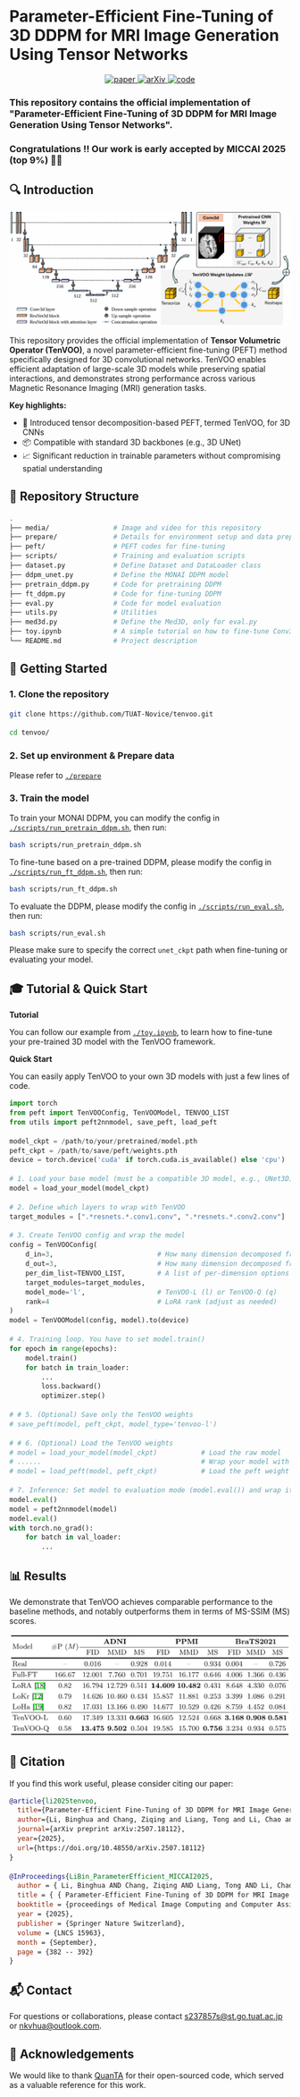 # Parameter-Efficient Fine-Tuning of 3D DDPM for MRI Image Generation Using Tensor Networks

<p align="center">
  <a href="https://papers.miccai.org/miccai-2025/0666-Paper3932.html">
    <img src="https://img.shields.io/badge/PAPER-MICCAI%202025-b31b1b?style=for-the-badge&labelColor=2f2f2f" alt="paper"/>
  </a>
  <a href="https://arxiv.org/abs/2507.18112">
    <img src="https://img.shields.io/badge/ARXIV-2507.18112-b31b1b?style=for-the-badge&labelColor=2f2f2f&logo=arXiv&logoColor=white" alt="arXiv"/>
  </a>
  <a href="https://github.com/xiaovhua/tenvoo">
    <img src="https://img.shields.io/badge/Code-GitHub-blue?logo=github&style=for-the-badge" alt="code"/>
  </a>
</p>

<!-- ![video](./media/methods_comparison.gif) -->


### This repository contains the official implementation of **"Parameter-Efficient Fine-Tuning of 3D DDPM for MRI Image Generation Using Tensor Networks"**.

### Congratulations !! Our work is early accepted by **MICCAI 2025** (top 9%) 🎉🎉


## 🔍 Introduction

![method](./media/method.png)

This repository provides the official implementation of **Tensor Volumetric Operator (TenVOO)**, a novel parameter-efficient fine-tuning (PEFT) method specifically designed for 3D convolutional networks. TenVOO enables efficient adaptation of large-scale 3D models while preserving spatial interactions, and demonstrates strong performance across various Magnetic Resonance Imaging (MRI) generation tasks.

**Key highlights:**

- 🧠 Introduced tensor decomposition-based PEFT, termed TenVOO, for 3D CNNs  
- 📦 Compatible with standard 3D backbones (e.g., 3D UNet)  
- 📈 Significant reduction in trainable parameters without compromising spatial understanding

## 📁 Repository Structure

```bash
.
├── media/                # Image and video for this repository
├── prepare/              # Details for environment setup and data preparation
├── peft/                 # PEFT codes for fine-tuning
├── scripts/              # Training and evaluation scripts
├── dataset.py            # Define Dataset and DataLoader class
├── ddpm_unet.py          # Define the MONAI DDPM model
├── pretrain_ddpm.py      # Code for pretraining DDPM
├── ft_ddpm.py            # Code for fine-tuning DDPM
├── eval.py               # Code for model evaluation
├── utils.py              # Utilities
├── med3d.py              # Define the Med3D, only for eval.py
├── toy.ipynb             # A simple tutorial on how to fine-tune Conv3D using our TenVOO framework
└── README.md             # Project description
```

## 🚀 Getting Started

### 1. Clone the repository

```bash
git clone https://github.com/TUAT-Novice/tenvoo.git

cd tenvoo/
```

### 2. Set up environment & Prepare data

Please refer to [`./prepare`](./prepare)

### 3. Train the model

To train your MONAI DDPM, you can modify the config in  [`./scripts/run_pretrain_ddpm.sh`](./scripts/run_pretrain_ddpm.sh), then run:

```bash
bash scripts/run_pretrain_ddpm.sh
```

To fine-tune based on a pre-trained DDPM, please modify the config in  [`./scripts/run_ft_ddpm.sh`](./scripts/run_ft_ddpm.sh), then run:

```bash
bash scripts/run_ft_ddpm.sh
```

To evaluate the DDPM, please modify the config in  [`./scripts/run_eval.sh`](./scripts/run_eval.sh), then run:

```bash
bash scripts/run_eval.sh
```

Please make sure to specify the correct ```unet_ckpt``` path when fine-tuning or evaluating your model.

## 🎓 Tutorial & Quick Start

**Tutorial**

You can follow our example from [`./toy.ipynb`](./toy.ipynb), to learn how to fine-tune your pre-trained 3D model with the TenVOO framework.

**Quick Start**

You can easily apply TenVOO to your own 3D models with just a few lines of code.

```python
import torch
from peft import TenVOOConfig, TenVOOModel, TENVOO_LIST
from utils import peft2nnmodel, save_peft, load_peft

model_ckpt = /path/to/your/pretrained/model.pth                          # Replace with your model path
peft_ckpt = /path/to/save/peft/weights.pth                               # Replace with your path to save peft weights
device = torch.device('cuda' if torch.cuda.is_available() else 'cpu')

# 1. Load your base model (must be a compatible 3D model, e.g., UNet3D)
model = load_your_model(model_ckpt)  

# 2. Define which layers to wrap with TenVOO
target_modules = [".*resnets.*.conv1.conv", ".*resnets.*.conv2.conv"]    # Replace with actual layer names in your model

# 3. Create TenVOO config and wrap the model
config = TenVOOConfig(
    d_in=3,                          # How many dimension decomposed from input dimension (e.g., 1024=16*8*8)
    d_out=3,                         # How many dimension decomposed from output dimension (e.g., 128=8*4*4)
    per_dim_list=TENVOO_LIST,        # A list of per-dimension options (we set TENVOO_LIST as default)
    target_modules=target_modules,
    model_mode='l',                  # TenVOO-L (l) or TenVOO-Q (q)
    rank=4                           # LoRA rank (adjust as needed)
)
model = TenVOOModel(config, model).to(device)

# 4. Training loop. You have to set model.train()
for epoch in range(epochs):
    model.train()
    for batch in train_loader:
        ...
        loss.backward()
        optimizer.step()

# # 5. (Optional) Save only the TenVOO weights
# save_peft(model, peft_ckpt, model_type='tenvoo-l')

# # 6. (Optional) Load the TenVOO weights
# model = load_your_model(model_ckpt)           # Load the raw model
# ......                                        # Wrap your model with TenVOOModel with the same configuration
# model = load_peft(model, peft_ckpt)           # Load the peft weight

# 7. Inference: Set model to evaluation mode (model.eval()) and wrap it with peft2nnmodel() before running inference
model.eval()
model = peft2nnmodel(model)
model.eval()
with torch.no_grad():
    for batch in val_loader:
        ...

```

## 📊 Results

We demonstrate that TenVOO achieves comparable performance to the baseline methods, and notably outperforms them in terms of MS-SSIM (MS) scores.

![results](./media/results.png)


## 🤝 Citation

If you find this work useful, please consider citing our paper:

```bibtex
@article{li2025tenvoo,
  title={Parameter-Efficient Fine-Tuning of 3D DDPM for MRI Image Generation Using Tensor Networks},
  author={Li, Binghua and Chang, Ziqing and Liang, Tong and Li, Chao and Tanaka, Toshihisa and Aoki, Shigeki and Zhao, Qibin and Sun, Zhe},
  journal={arXiv preprint arXiv:2507.18112},
  year={2025},
  url={https://doi.org/10.48550/arXiv.2507.18112}
}

@InProceedings{LiBin_ParameterEfficient_MICCAI2025,
  author = { Li, Binghua AND Chang, Ziqing AND Liang, Tong AND Li, Chao AND Tanaka, Toshihisa AND Aoki, Shigeki AND Zhao, Qibin AND Sun, Zhe},
  title = { { Parameter-Efficient Fine-Tuning of 3D DDPM for MRI Image Generation Using Tensor Networks } },
  booktitle = {proceedings of Medical Image Computing and Computer Assisted Intervention -- MICCAI 2025},
  year = {2025},
  publisher = {Springer Nature Switzerland},
  volume = {LNCS 15963},
  month = {September},
  page = {382 -- 392}
}

```

## 📬 Contact

For questions or collaborations, please contact s237857s@st.go.tuat.ac.jp or nkvhua@outlook.com.

## 🙏 Acknowledgements

We would like to thank [QuanTA](https://github.com/quanta-fine-tuning/quanta) for their open-sourced code, which served as a valuable reference for this work.

